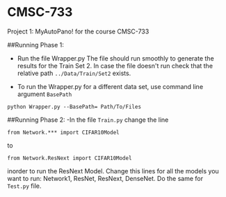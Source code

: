 # CMSC-733
Project 1: MyAutoPano! for the course CMSC-733

##Running Phase 1:
- Run the file Wrapper.py 
The file should run smoothly to generate the results for the Train Set 2. In case the file doesn't run check that the relative path `../Data/Train/Set2` exists. 

- To run the Wrapper.py for a different data set, use command line argument `BasePath`
```
python Wrapper.py --BasePath= Path/To/Files
```

##Running Phase 2:
-In the file `Train.py` change the line
```
from Network.*** import CIFAR10Model
```
to 
```
from Network.ResNext import CIFAR10Model
```
inorder to run the ResNext Model. Change this lines for all the models you want to run: 
Network1, ResNet, ResNext, DenseNet. Do the same for `Test.py` file.

